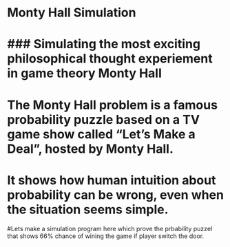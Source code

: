 ﻿# Monty Hall Simulation
 # ### Simulating the most exciting philosophical thought experiement in game theory Monty Hall
# The Monty Hall problem is a famous probability puzzle based on a TV game show called “Let’s Make a Deal”, hosted by Monty Hall.
# It shows how human intuition about probability can be wrong, even when the situation seems simple.
#Lets make a simulation program here which prove the prbability puzzel that shows 66% chance of wining the game if player switch the door.
#


